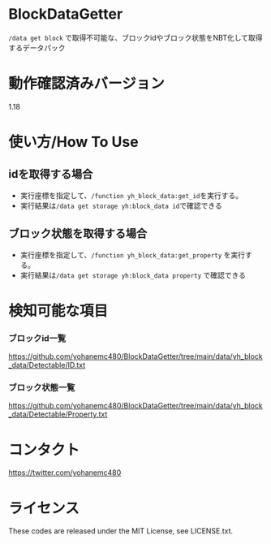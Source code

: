 # BlockDataGetter
`/data get block` で取得不可能な、ブロックidやブロック状態をNBT化して取得するデータパック

# 動作確認済みバージョン
1.18

# 使い方/How To Use
## idを取得する場合
* 実行座標を指定して、`/function yh_block_data:get_id`を実行する。
* 実行結果は`/data get storage yh:block_data id`で確認できる

## ブロック状態を取得する場合
* 実行座標を指定して、`/function yh_block_data:get_property` を実行する。
* 実行結果は`/data get storage yh:block_data property` で確認できる

# 検知可能な項目
### ブロックid一覧
https://github.com/yohanemc480/BlockDataGetter/tree/main/data/yh_block_data/Detectable/ID.txt
### ブロック状態一覧
https://github.com/yohanemc480/BlockDataGetter/tree/main/data/yh_block_data/Detectable/Property.txt

# コンタクト
https://twitter.com/yohanemc480

# ライセンス
These codes are released under the MIT License, see LICENSE.txt.